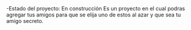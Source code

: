 -Estado del proyecto: En construcción
Es un proyecto en el cual podras agregar tus amigos para que se elija uno de estos al azar y que sea tu amigo secreto.
